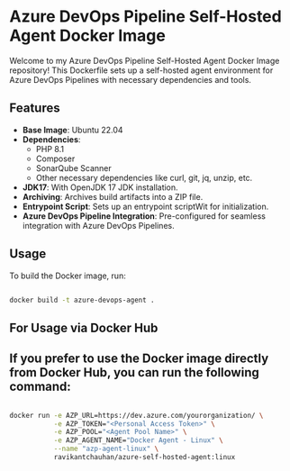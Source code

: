 # Azure DevOps Pipeline Self-Hosted Agent Docker Image

Welcome to my Azure DevOps Pipeline Self-Hosted Agent Docker Image repository! This Dockerfile sets up a self-hosted agent environment for Azure DevOps Pipelines with necessary dependencies and tools.

## Features

- **Base Image**: Ubuntu 22.04
- **Dependencies**:
  - PHP 8.1
  - Composer
  - SonarQube Scanner
  - Other necessary dependencies like curl, git, jq, unzip, etc.
- **JDK17**: With OpenJDK 17 JDK installation.
- **Archiving**: Archives build artifacts into a ZIP file.
- **Entrypoint Script**: Sets up an entrypoint scriptWit for initialization.
- **Azure DevOps Pipeline Integration**: Pre-configured for seamless integration with Azure DevOps Pipelines.

## Usage

To build the Docker image, run:
```bash

docker build -t azure-devops-agent .
```

## For Usage via Docker Hub

## If you prefer to use the Docker image directly from Docker Hub, you can run the following command:

```bash

docker run -e AZP_URL=https://dev.azure.com/yourorganization/ \
           -e AZP_TOKEN="<Personal Access Token>" \
           -e AZP_POOL="<Agent Pool Name>" \
           -e AZP_AGENT_NAME="Docker Agent - Linux" \
           --name "azp-agent-linux" \
           ravikantchauhan/azure-self-hosted-agent:linux


